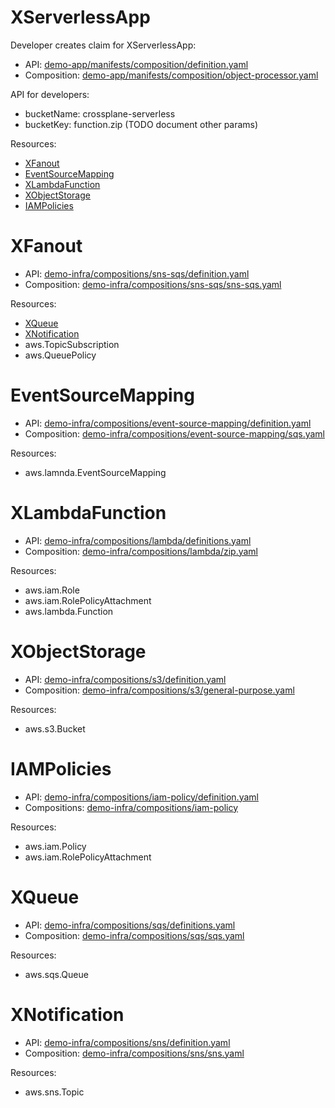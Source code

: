
# XServerlessApp
Developer creates claim for XServerlessApp:

* API: [demo-app/manifests/composition/definition.yaml](demo-app/manifests/composition/definition.yaml)
* Composition: [demo-app/manifests/composition/object-processor.yaml](demo-app/manifests/composition/object-processor.yaml)

API for developers:
 - bucketName: crossplane-serverless
 - bucketKey: function.zip
(TODO document other params)

Resources:
  * [XFanout](#xfanout) 
  * [EventSourceMapping](#eventsourcemapping)
  * [XLambdaFunction](#xlambdafunction)
  * [XObjectStorage](#xobjectstorage)
  * [IAMPolicies](#iampolicies)

# XFanout
* API: [demo-infra/compositions/sns-sqs/definition.yaml](demo-infra/compositions/sns-sqs/definition.yaml)
* Composition: [demo-infra/compositions/sns-sqs/sns-sqs.yaml](demo-infra/compositions/sns-sqs/sns-sqs.yaml)

Resources: 
 * [XQueue](#xqueue)
 * [XNotification](#xnotification)
 * aws.TopicSubscription
 * aws.QueuePolicy

# EventSourceMapping
* API: [demo-infra/compositions/event-source-mapping/definition.yaml](demo-infra/compositions/event-source-mapping/definition.yaml)
* Composition: [demo-infra/compositions/event-source-mapping/sqs.yaml](demo-infra/compositions/event-source-mapping/sqs.yaml)

Resources:
* aws.lamnda.EventSourceMapping

# XLambdaFunction
* API: [demo-infra/compositions/lambda/definitions.yaml](demo-infra/compositions/lambda/definitions.yaml)
* Composition: [demo-infra/compositions/lambda/zip.yaml](demo-infra/compositions/lambda/zip.yaml)

Resources:
* aws.iam.Role
* aws.iam.RolePolicyAttachment
* aws.lambda.Function

# XObjectStorage
* API: [demo-infra/compositions/s3/definition.yaml](demo-infra/compositions/s3/definition.yaml)
* Composition: [demo-infra/compositions/s3/general-purpose.yaml](demo-infra/compositions/s3/general-purpose.yaml)

Resources:
* aws.s3.Bucket

# IAMPolicies
* API: [demo-infra/compositions/iam-policy/definition.yaml](demo-infra/compositions/iam-policy/definition.yaml)
* Compositions: [demo-infra/compositions/iam-policy](demo-infra/compositions/iam-policy/)

Resources:
* aws.iam.Policy
* aws.iam.RolePolicyAttachment

# XQueue
* API: [demo-infra/compositions/sqs/definitions.yaml](demo-infra/compositions/sqs/definitions.yaml)
* Composition: [demo-infra/compositions/sqs/sqs.yaml](demo-infra/compositions/sqs/sqs.yaml)

Resources:
* aws.sqs.Queue

# XNotification
* API: [demo-infra/compositions/sns/definition.yaml](demo-infra/compositions/sns/definition.yaml)
* Composition: [demo-infra/compositions/sns/sns.yaml](demo-infra/compositions/sns/sns.yaml)

Resources:
* aws.sns.Topic